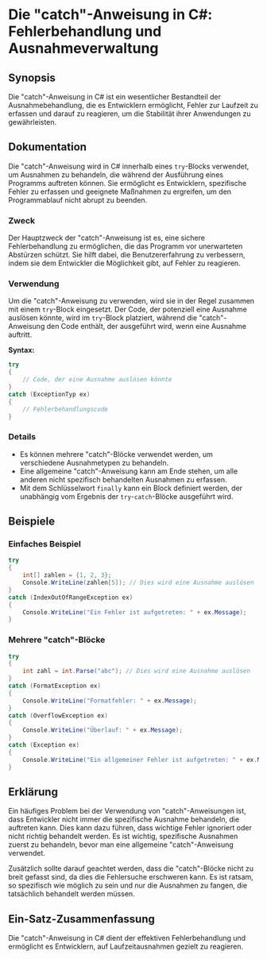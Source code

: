 <!--
Meta Description: # Die "catch"-Anweisung in C#: Fehlerbehandlung und Ausnahmeverwaltung ## Synopsis Die "catch"-Anweisung in C# ist ein wesentlicher Bestandteil der Au...
Meta Keywords: catch, die, der, anweisung, eine
-->

# Die "catch"-Anweisung in C#: Fehlerbehandlung und Ausnahmeverwaltung

## Synopsis
Die "catch"-Anweisung in C# ist ein wesentlicher Bestandteil der Ausnahmebehandlung, die es Entwicklern ermöglicht, Fehler zur Laufzeit zu erfassen und darauf zu reagieren, um die Stabilität ihrer Anwendungen zu gewährleisten.

## Dokumentation
Die "catch"-Anweisung wird in C# innerhalb eines `try`-Blocks verwendet, um Ausnahmen zu behandeln, die während der Ausführung eines Programms auftreten können. Sie ermöglicht es Entwicklern, spezifische Fehler zu erfassen und geeignete Maßnahmen zu ergreifen, um den Programmablauf nicht abrupt zu beenden.

### Zweck
Der Hauptzweck der "catch"-Anweisung ist es, eine sichere Fehlerbehandlung zu ermöglichen, die das Programm vor unerwarteten Abstürzen schützt. Sie hilft dabei, die Benutzererfahrung zu verbessern, indem sie dem Entwickler die Möglichkeit gibt, auf Fehler zu reagieren.

### Verwendung
Um die "catch"-Anweisung zu verwenden, wird sie in der Regel zusammen mit einem `try`-Block eingesetzt. Der Code, der potenziell eine Ausnahme auslösen könnte, wird im `try`-Block platziert, während die "catch"-Anweisung den Code enthält, der ausgeführt wird, wenn eine Ausnahme auftritt.

**Syntax:**
```csharp
try
{
    // Code, der eine Ausnahme auslösen könnte
}
catch (ExceptionTyp ex)
{
    // Fehlerbehandlungscode
}
```

### Details
- Es können mehrere "catch"-Blöcke verwendet werden, um verschiedene Ausnahmetypen zu behandeln.
- Eine allgemeine "catch"-Anweisung kann am Ende stehen, um alle anderen nicht spezifisch behandelten Ausnahmen zu erfassen.
- Mit dem Schlüsselwort `finally` kann ein Block definiert werden, der unabhängig vom Ergebnis der `try`-`catch`-Blöcke ausgeführt wird.

## Beispiele
### Einfaches Beispiel
```csharp
try
{
    int[] zahlen = {1, 2, 3};
    Console.WriteLine(zahlen[5]); // Dies wird eine Ausnahme auslösen
}
catch (IndexOutOfRangeException ex)
{
    Console.WriteLine("Ein Fehler ist aufgetreten: " + ex.Message);
}
```

### Mehrere "catch"-Blöcke
```csharp
try
{
    int zahl = int.Parse("abc"); // Dies wird eine Ausnahme auslösen
}
catch (FormatException ex)
{
    Console.WriteLine("Formatfehler: " + ex.Message);
}
catch (OverflowException ex)
{
    Console.WriteLine("Überlauf: " + ex.Message);
}
catch (Exception ex)
{
    Console.WriteLine("Ein allgemeiner Fehler ist aufgetreten: " + ex.Message);
}
```

## Erklärung
Ein häufiges Problem bei der Verwendung von "catch"-Anweisungen ist, dass Entwickler nicht immer die spezifische Ausnahme behandeln, die auftreten kann. Dies kann dazu führen, dass wichtige Fehler ignoriert oder nicht richtig behandelt werden. Es ist wichtig, spezifische Ausnahmen zuerst zu behandeln, bevor man eine allgemeine "catch"-Anweisung verwendet.

Zusätzlich sollte darauf geachtet werden, dass die "catch"-Blöcke nicht zu breit gefasst sind, da dies die Fehlersuche erschweren kann. Es ist ratsam, so spezifisch wie möglich zu sein und nur die Ausnahmen zu fangen, die tatsächlich behandelt werden müssen.

## Ein-Satz-Zusammenfassung
Die "catch"-Anweisung in C# dient der effektiven Fehlerbehandlung und ermöglicht es Entwicklern, auf Laufzeitausnahmen gezielt zu reagieren.